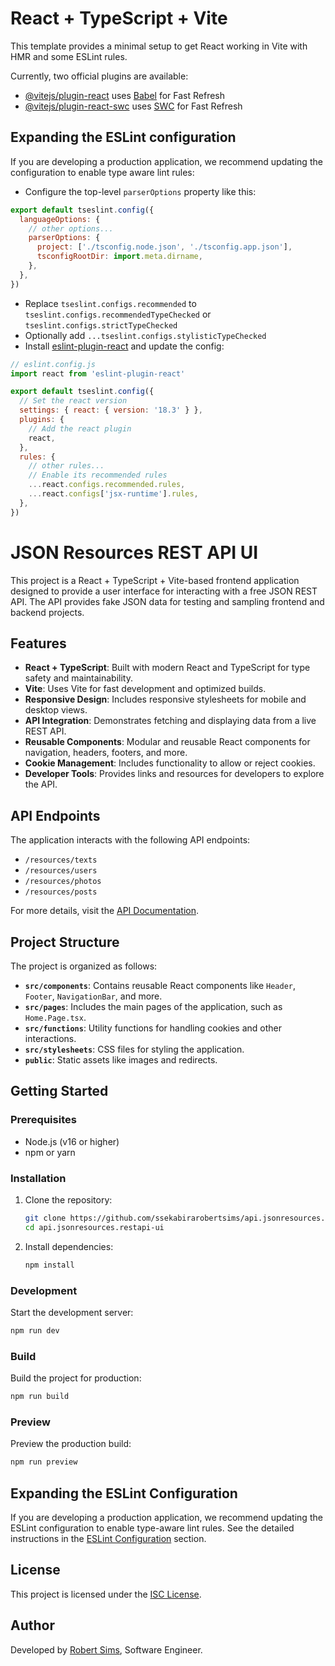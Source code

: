 # React + TypeScript + Vite

This template provides a minimal setup to get React working in Vite with HMR and some ESLint rules.

Currently, two official plugins are available:

- [@vitejs/plugin-react](https://github.com/vitejs/vite-plugin-react/blob/main/packages/plugin-react/README.md) uses [Babel](https://babeljs.io/) for Fast Refresh
- [@vitejs/plugin-react-swc](https://github.com/vitejs/vite-plugin-react-swc) uses [SWC](https://swc.rs/) for Fast Refresh

## Expanding the ESLint configuration

If you are developing a production application, we recommend updating the configuration to enable type aware lint rules:

- Configure the top-level `parserOptions` property like this:

```js
export default tseslint.config({
  languageOptions: {
    // other options...
    parserOptions: {
      project: ['./tsconfig.node.json', './tsconfig.app.json'],
      tsconfigRootDir: import.meta.dirname,
    },
  },
})
```

- Replace `tseslint.configs.recommended` to `tseslint.configs.recommendedTypeChecked` or `tseslint.configs.strictTypeChecked`
- Optionally add `...tseslint.configs.stylisticTypeChecked`
- Install [eslint-plugin-react](https://github.com/jsx-eslint/eslint-plugin-react) and update the config:

```js
// eslint.config.js
import react from 'eslint-plugin-react'

export default tseslint.config({
  // Set the react version
  settings: { react: { version: '18.3' } },
  plugins: {
    // Add the react plugin
    react,
  },
  rules: {
    // other rules...
    // Enable its recommended rules
    ...react.configs.recommended.rules,
    ...react.configs['jsx-runtime'].rules,
  },
})
```
# JSON Resources REST API UI

This project is a React + TypeScript + Vite-based frontend application designed to provide a user interface for interacting with a free JSON REST API. The API provides fake JSON data for testing and sampling frontend and backend projects.

## Features

- **React + TypeScript**: Built with modern React and TypeScript for type safety and maintainability.
- **Vite**: Uses Vite for fast development and optimized builds.
- **Responsive Design**: Includes responsive stylesheets for mobile and desktop views.
- **API Integration**: Demonstrates fetching and displaying data from a live REST API.
- **Reusable Components**: Modular and reusable React components for navigation, headers, footers, and more.
- **Cookie Management**: Includes functionality to allow or reject cookies.
- **Developer Tools**: Provides links and resources for developers to explore the API.

## API Endpoints

The application interacts with the following API endpoints:

- `/resources/texts`
- `/resources/users`
- `/resources/photos`
- `/resources/posts`

For more details, visit the [API Documentation](https://api-jsonresources-restapi.onrender.com).

## Project Structure

The project is organized as follows:

- **`src/components`**: Contains reusable React components like `Header`, `Footer`, `NavigationBar`, and more.
- **`src/pages`**: Includes the main pages of the application, such as `Home.Page.tsx`.
- **`src/functions`**: Utility functions for handling cookies and other interactions.
- **`src/stylesheets`**: CSS files for styling the application.
- **`public`**: Static assets like images and redirects.

## Getting Started

### Prerequisites

- Node.js (v16 or higher)
- npm or yarn

### Installation

1. Clone the repository:
   ```bash
   git clone https://github.com/ssekabirarobertsims/api.jsonresources.restapi-ui
   cd api.jsonresources.restapi-ui
   ```

2. Install dependencies:
   ```bash
   npm install
   ```

### Development

Start the development server:
```bash
npm run dev
```

### Build

Build the project for production:
```bash
npm run build
```

### Preview

Preview the production build:
```bash
npm run preview
```

## Expanding the ESLint Configuration

If you are developing a production application, we recommend updating the ESLint configuration to enable type-aware lint rules. See the detailed instructions in the [ESLint Configuration](#expanding-the-eslint-configuration) section.

## License

This project is licensed under the [ISC License](LICENSE).

## Author

Developed by [Robert Sims](https://ssekabirarobertsims.netlify.app/), Software Engineer.